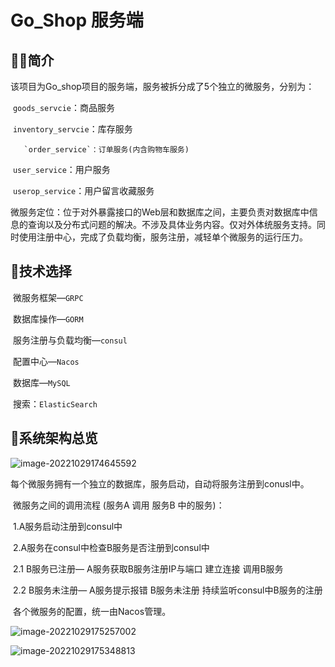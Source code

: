 # Go_Shop 服务端

## 🐱‍🏍简介

​	该项目为Go_shop项目的服务端，服务被拆分成了5个独立的微服务，分别为：

​		`goods_servcie`：商品服务

​		`inventory_servcie`：库存服务

 	   `order_service`：订单服务(内含购物车服务)

​		`user_service`：用户服务

​		`userop_service`：用户留言收藏服务

​	微服务定位：位于对外暴露接口的Web层和数据库之间，主要负责对数据库中信息的查询以及分布式问题的解决。不涉及具体业务内容。仅对外体统服务支持。同时使用注册中心，完成了负载均衡，服务注册，减轻单个微服务的运行压力。

## 🥽技术选择

​		微服务框架—`GRPC`

​		数据库操作—`GORM`

​		服务注册与负载均衡—`consul`

​		配置中心—`Nacos`

​		数据库—`MySQL`

​		搜索：`ElasticSearch`

## 🚧系统架构总览

![image-20221029174645592](https://xingqiu-tuchuang-1256524210.cos.ap-shanghai.myqcloud.com/1770/image-20221029174645592.png)

​		每个微服务拥有一个独立的数据库，服务启动，自动将服务注册到conusl中。

​		微服务之间的调用流程 (服务A 调用 服务B 中的服务)：

​			1.A服务启动注册到consul中

​			2.A服务在consul中检查B服务是否注册到consul中

​			2.1 B服务已注册— A服务获取B服务注册IP与端口 建立连接 调用B服务

​			2.2 B服务未注册— A服务提示报错 B服务未注册 持续监听consul中B服务的注册

​		各个微服务的配置，统一由Nacos管理。

![image-20221029175257002](https://xingqiu-tuchuang-1256524210.cos.ap-shanghai.myqcloud.com/1770/image-20221029175257002.png)

![image-20221029175348813](https://xingqiu-tuchuang-1256524210.cos.ap-shanghai.myqcloud.com/1770/image-20221029175348813.png)